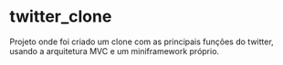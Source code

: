 # twitter_clone
Projeto onde foi criado um clone com as principais funções do twitter, usando a arquitetura MVC e um miniframework próprio.
